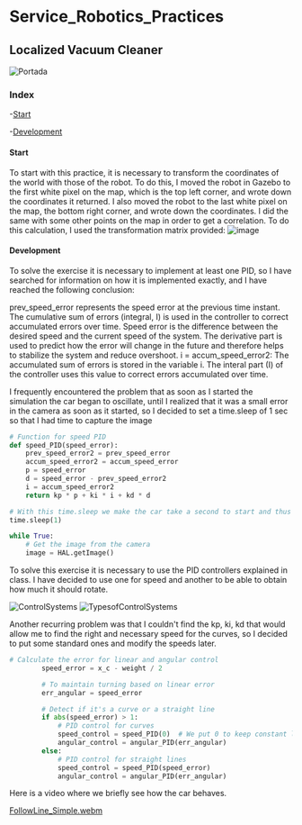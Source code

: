 # Service_Robotics_Practices
## Localized Vacuum Cleaner

![Portada](https://github.com/user-attachments/assets/48d01426-4d08-47a6-8321-2a3bc9dcf54e)

### Index

-[Start](#start)


-[Development](#development)

#### Start

To start with this practice, it is necessary to transform the coordinates of the world with those of the robot.
To do this, I moved the robot in Gazebo to the first white pixel on the map, which is the top left corner, and wrote down the coordinates it returned. I also moved the robot to the last white pixel on the map, the bottom right corner, and wrote down the coordinates. I did the same with some other points on the map in order to get a correlation. To do this calculation, I used the transformation matrix provided:
![image](https://github.com/user-attachments/assets/71623fa5-b5c0-4308-824c-194167d08119)


#### Development

To solve the exercise it is necessary to implement at least one PID, so I have searched for information on how it is implemented exactly, and I have reached the following conclusion:

prev_speed_error represents the speed error at the previous time instant.
The cumulative sum of errors (integral, I) is used in the controller to correct accumulated errors over time.
Speed error is the difference between the desired speed and the current speed of the system.
The derivative part is used to predict how the error will change in the future and therefore helps to stabilize the system and reduce overshoot.
i = accum_speed_error2: The accumulated sum of errors is stored in the variable i. The interal part (I) of the controller uses this value to correct errors accumulated over time.

I frequently encountered the problem that as soon as I started the simulation the car began to oscillate, until I realized that it was a small error in the camera as soon as it started, so I decided to set a time.sleep of 1 sec so that I had time to capture the image

```python
# Function for speed PID
def speed_PID(speed_error):
    prev_speed_error2 = prev_speed_error
    accum_speed_error2 = accum_speed_error
    p = speed_error
    d = speed_error - prev_speed_error2
    i = accum_speed_error2
    return kp * p + ki * i + kd * d

# With this time.sleep we make the car take a second to start and thus avoid errors with the camera
time.sleep(1)

while True:
    # Get the image from the camera
    image = HAL.getImage()
```

To solve this exercise it is necessary to use the PID controllers explained in class. I have decided to use one for speed and another to be able to obtain how much it should rotate.

![ControlSystems](https://github.com/Ruben249/practicas_robotica_movil/assets/102288264/8ad3a57e-eafe-42f5-a874-caeef1a48ee8)
![TypesofControlSystems](https://github.com/Ruben249/practicas_robotica_movil/assets/102288264/2df9e2e4-403e-4c13-be16-a66fde0dbfd5)

Another recurring problem was that I couldn't find the kp, ki, kd that would allow me to find the right and necessary speed for the curves, so I decided to put some standard ones and modify the speeds later.

```python
# Calculate the error for linear and angular control
        speed_error = x_c - weight / 2

        # To maintain turning based on linear error
        err_angular = speed_error  

        # Detect if it's a curve or a straight line
        if abs(speed_error) > 1:
            # PID control for curves
            speed_control = speed_PID(0)  # We put 0 to keep constant linear speed in curves
            angular_control = angular_PID(err_angular)
        else:
            # PID control for straight lines
            speed_control = speed_PID(speed_error)
            angular_control = angular_PID(err_angular)
```

Here is a video where we briefly see how the car behaves.

[FollowLine_Simple.webm](https://github.com/Ruben249/practicas_robotica_movil/assets/102288264/2c9a9c66-92af-472b-bf55-7fa6d0fcbe95)

